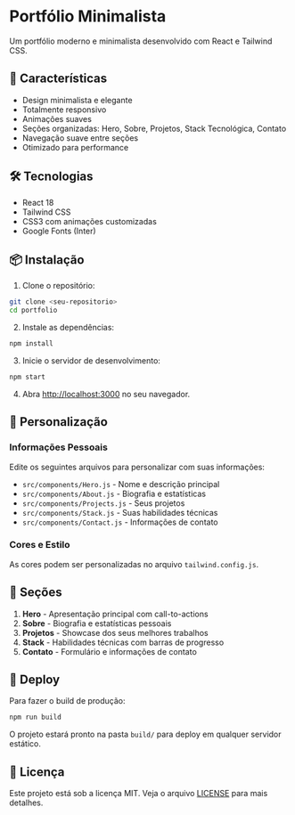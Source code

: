 # Portfólio Minimalista

Um portfólio moderno e minimalista desenvolvido com React e Tailwind CSS.

## 🚀 Características

- Design minimalista e elegante
- Totalmente responsivo
- Animações suaves
- Seções organizadas: Hero, Sobre, Projetos, Stack Tecnológica, Contato
- Navegação suave entre seções
- Otimizado para performance

## 🛠️ Tecnologias

- React 18
- Tailwind CSS
- CSS3 com animações customizadas
- Google Fonts (Inter)

## 📦 Instalação

1. Clone o repositório:
```bash
git clone <seu-repositorio>
cd portfolio
```

2. Instale as dependências:
```bash
npm install
```

3. Inicie o servidor de desenvolvimento:
```bash
npm start
```

4. Abra [http://localhost:3000](http://localhost:3000) no seu navegador.

## 🎨 Personalização

### Informações Pessoais
Edite os seguintes arquivos para personalizar com suas informações:

- `src/components/Hero.js` - Nome e descrição principal
- `src/components/About.js` - Biografia e estatísticas
- `src/components/Projects.js` - Seus projetos
- `src/components/Stack.js` - Suas habilidades técnicas
- `src/components/Contact.js` - Informações de contato

### Cores e Estilo
As cores podem ser personalizadas no arquivo `tailwind.config.js`.

## 📱 Seções

1. **Hero** - Apresentação principal com call-to-actions
2. **Sobre** - Biografia e estatísticas pessoais
3. **Projetos** - Showcase dos seus melhores trabalhos
4. **Stack** - Habilidades técnicas com barras de progresso
5. **Contato** - Formulário e informações de contato

## 🚀 Deploy

Para fazer o build de produção:

```bash
npm run build
```

O projeto estará pronto na pasta `build/` para deploy em qualquer servidor estático.

## 📄 Licença

Este projeto está sob a licença MIT. Veja o arquivo [LICENSE](LICENSE) para mais detalhes.